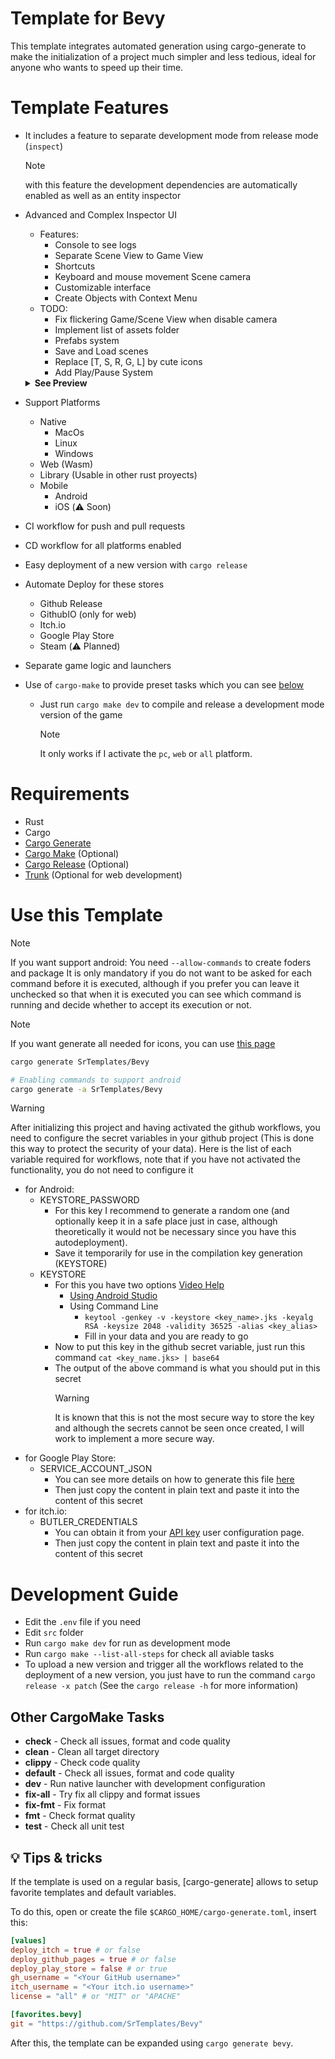 # Template for Bevy
This template integrates automated generation using cargo-generate to make the initialization of a project much simpler and less tedious, ideal for anyone who wants to speed up their time.

# Template Features
- It includes a feature to separate development mode from release mode (`inspect`)
    > [!NOTE]
    > with this feature the development dependencies are automatically enabled as well as an entity inspector
- Advanced and Complex Inspector UI
    - Features:
        - Console to see logs
        - Separate Scene View to Game View
        - Shortcuts
        - Keyboard and mouse movement Scene camera
        - Customizable interface
        - Create Objects with Context Menu
    - TODO:
        - Fix flickering Game/Scene View when disable camera
        - Implement list of assets folder
        - Prefabs system
        - Save and Load scenes
        - Replace [T, S, R, G, L] by cute icons
        - Add Play/Pause System

    <details>
        <summary><strong>See Preview</strong></summary>
        
    https://github.com/SrTemplates/Bevy/assets/56278796/7a8f4610-e109-491b-9768-3bacf5912767
  
    </details>
-  Support Platforms
    - Native
        - MacOs
        - Linux
        - Windows
    - Web (Wasm)
    - Library (Usable in other rust proyects)
    - Mobile
      - Android
      - iOS (:warning: Soon)
- CI workflow for push and pull requests
- CD workflow for all platforms enabled
- Easy deployment of a new version with `cargo release`
- Automate Deploy for these stores
    - Github Release
    - GithubIO (only for web)
    - Itch.io
    - Google Play Store
    - Steam (:warning: Planned)
- Separate game logic and launchers
- Use of `cargo-make` to provide preset tasks which you can see [below](#user-content-other-cargomake-tasks)
    - Just run `cargo make dev` to compile and release a development mode version of the game
        > [!NOTE]
        > It only works if I activate the `pc`, `web` or `all` platform.

# Requirements
- Rust
- Cargo
- [Cargo Generate](https://github.com/cargo-generate/cargo-generate)
- [Cargo Make](https://github.com/sagiegurari/cargo-make) (Optional)
- [Cargo Release](https://github.com/crate-ci/cargo-release) (Optional)
- [Trunk](https://trunkrs.dev) (Optional for web development)

# Use this Template
> [!NOTE]
> If you want support android:
> You need `--allow-commands` to create foders and package
> It is only mandatory if you do not want to be asked for each command before it is executed, although if you prefer you can leave it unchecked so that when it is executed you can see which command is running and decide whether to accept its execution or not.

> [!NOTE]
> If you want generate all needed for icons, you can use [this page](https://icon.kitchen)

```sh
cargo generate SrTemplates/Bevy

# Enabling commands to support android
cargo generate -a SrTemplates/Bevy
```
> [!WARNING]
> After initializing this project and having activated the github workflows, you need to configure the secret variables in your github project (This is done this way to protect the security of your data).
Here is the list of each variable required for workflows, note that if you have not activated the functionality, you do not need to configure it
- for Android:
    - KEYSTORE_PASSWORD
        - For this key I recommend to generate a random one (and optionally keep it in a safe place just in case, although theoretically it would not be necessary since you have this autodeployment).
        - Save it temporarily for use in the compilation key generation (KEYSTORE)
    - KEYSTORE
        - For this you have two options [Video Help](https://www.youtube.com/watch?v=ipS7SbyR5Yw&ab_channel=FlutterCoding)
            - [Using Android Studio](https://developer.android.com/studio/publish/app-signing?hl=es-419#generate-key)
            - Using Command Line
                - `keytool -genkey -v -keystore <key_name>.jks -keyalg RSA -keysize 2048 -validity 36525 -alias <key_alias>`
                - Fill in your data and you are ready to go
        - Now to put this key in the github secret variable, just run this command `cat <key_name.jks> | base64`
        - The output of the above command is what you should put in this secret
            > [!WARNING]
            > It is known that this is not the most secure way to store the key and although the secrets cannot be seen once created, I will work to implement a more secure way.
- for Google Play Store:
    - SERVICE_ACCOUNT_JSON
        - You can see more details on how to generate this file [here](https://stackoverflow.com/a/69941050)
        - Then just copy the content in plain text and paste it into the content of this secret
- for itch.io:
    - BUTLER_CREDENTIALS
        - You can obtain it from your [API key](https://itch.io/user/settings/api-keys) user configuration page.
        - Then just copy the content in plain text and paste it into the content of this secret

# Development Guide
- Edit the `.env` file if you need
- Edit `src` folder
- Run `cargo make dev` for run as development mode
- Run `cargo make --list-all-steps` for check all aviable tasks
- To upload a new version and trigger all the workflows related to the deployment of a new version, you just have to run the command `cargo release -x patch` (See the `cargo release -h` for more information)

## Other CargoMake Tasks

* **check** - Check all issues, format and code quality
* **clean** - Clean all target directory
* **clippy** - Check code quality
* **default** - Check all issues, format and code quality
* **dev** - Run native launcher with development configuration
* **fix-all** - Try fix all clippy and format issues
* **fix-fmt** - Fix format
* **fmt** - Check format quality
* **test** - Check all unit test

## :bulb: Tips & tricks
If the template is used on a regular basis, [cargo-generate] allows to setup favorite templates and default variables.

To do this, open or create the file `$CARGO_HOME/cargo-generate.toml`, insert this:
```toml
[values]
deploy_itch = true # or false
deploy_github_pages = true # or false
deploy_play_store = false # or true
gh_username = "<Your GitHub username>"
itch_username = "<Your itch.io username>"
license = "all" # or "MIT" or "APACHE"

[favorites.bevy]
git = "https://github.com/SrTemplates/Bevy"
```

After this, the template can be expanded using `cargo generate bevy`.
